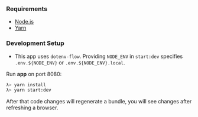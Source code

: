 ### Requirements

- [Node.js](https://nodejs.org/)
- [Yarn](https://yarnpkg.com/lang/en/)

### Development Setup

- This app uses `dotenv-flow`. Providing `NODE_ENV` in `start:dev` specifies `.env.${NODE_ENV}` or `.env.${NODE_ENV}.local`.

Run **app** on port 8080:
```bash
λ> yarn install
λ> yarn start:dev
```

After that code changes will regenerate a bundle, you will see changes after refreshing a browser.
